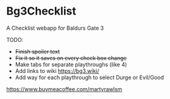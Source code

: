 # Bg3Checklist
A Checklist webapp for Baldurs Gate 3

TODO: 

* ~~Finish spoiler text~~ 
* ~~Fix it so it saves on every check box change~~ 
* Make tabs for separate playthroughs (like 4)
* Add links to wiki https://bg3.wiki/
* Add way for each playthrough to select Durge or Evil/Good

https://www.buymeacoffee.com/martyrawlsm

